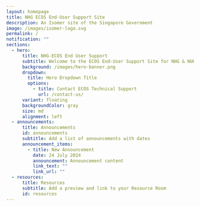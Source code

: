 ```yaml
---
layout: homepage
title: NHG ECOS End-User Support Site
description: An Isomer site of the Singapore Government
image: /images/isomer-logo.svg
permalink: /
notification: ""
sections:
  - hero:
      title: NHG-ECOS End User Support
      subtitle: Welcome to the ECOS End-User Support Site for NHG & NUHS Staff
      background: /images/hero-banner.png
      dropdown:
        title: Hero Dropdown Title
        options:
          - title: Contact ECOS Technical Support
            url: /contact-us/
      variant: floating
      backgroundColor: gray
      size: md
      alignment: left
  - announcements:
      title: Announcements
      id: announcements
      subtitle: Add a list of announcements with dates
      announcement_items:
        - title: New Announcement
          date: 24 July 2024
          announcement: Announcement content
          link_text: ""
          link_url: ""
  - resources:
      title: Resources
      subtitle: Add a preview and link to your Resource Room
      id: resources
---
```

